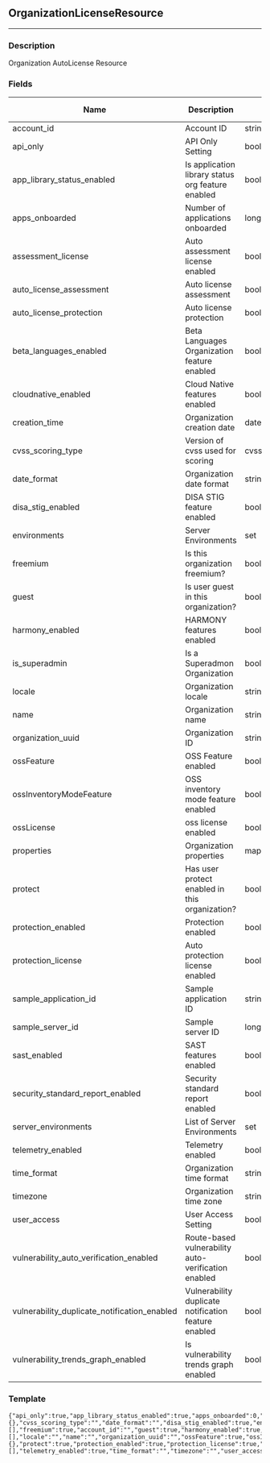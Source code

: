 ## OrganizationLicenseResource
---
### Description
Organization AutoLicense Resource
### Fields
| Name | Description | Type | Allowed Values | Required |
| ---- | ----------- | ---- | -------------- | -------- |
| account_id | Account ID | string |  | false |
| api_only | API Only Setting | boolean |  | false |
| app_library_status_enabled | Is application library status org feature enabled | boolean |  | false |
| apps_onboarded | Number of applications onboarded | long |  | false |
| assessment_license | Auto assessment license enabled | boolean |  | false |
| auto_license_assessment | Auto license assessment | boolean |  | false |
| auto_license_protection | Auto license protection | boolean |  | false |
| beta_languages_enabled | Beta Languages Organization feature enabled | boolean |  | false |
| cloudnative_enabled | Cloud Native features enabled | boolean |  | false |
| creation_time | Organization creation date | date |  | false |
| cvss_scoring_type | Version of cvss used for scoring | cvssscoringtype |  | false |
| date_format | Organization date format | string |  | false |
| disa_stig_enabled | DISA STIG feature enabled | boolean |  | false |
| environments | Server Environments | set |  | false |
| freemium | Is this organization freemium? | boolean |  | false |
| guest | Is user guest in this organization? | boolean |  | false |
| harmony_enabled | HARMONY features enabled | boolean |  | false |
| is_superadmin | Is a Superadmon Organization | boolean |  | false |
| locale | Organization locale | string |  | false |
| name | Organization name | string |  | false |
| organization_uuid | Organization ID | string |  | false |
| ossFeature | OSS Feature enabled | boolean |  | false |
| ossInventoryModeFeature | OSS inventory mode feature enabled | boolean |  | false |
| ossLicense | oss license enabled | boolean |  | false |
| properties | Organization properties | map |  | false |
| protect | Has user protect enabled in this organization? | boolean |  | false |
| protection_enabled | Protection enabled | boolean |  | false |
| protection_license | Auto protection license enabled | boolean |  | false |
| sample_application_id | Sample application ID | string |  | false |
| sample_server_id | Sample server ID | long |  | false |
| sast_enabled | SAST features enabled | boolean |  | false |
| security_standard_report_enabled | Security standard report enabled | boolean |  | false |
| server_environments | List of Server Environments | set |  | false |
| telemetry_enabled | Telemetry enabled | boolean |  | false |
| time_format | Organization time format | string |  | false |
| timezone | Organization time zone | string |  | false |
| user_access | User Access Setting | boolean |  | false |
| vulnerability_auto_verification_enabled | Route-based vulnerability auto-verification enabled | boolean |  | false |
| vulnerability_duplicate_notification_enabled | Vulnerability duplicate notification feature enabled | boolean |  | false |
| vulnerability_trends_graph_enabled | Is vulnerability trends graph enabled | boolean |  | false |
### Template
```
{"api_only":true,"app_library_status_enabled":true,"apps_onboarded":0,"assessment_license":true,"auto_license_assessment":true,"auto_license_protection":true,"beta_languages_enabled":true,"cloudnative_enabled":true,"creation_time":{},"cvss_scoring_type":"","date_format":"","disa_stig_enabled":true,"environments":[],"freemium":true,"account_id":"","guest":true,"harmony_enabled":true,"is_superadmin":true,"links":[],"locale":"","name":"","organization_uuid":"","ossFeature":true,"ossInventoryModeFeature":true,"ossLicense":true,"properties":{},"protect":true,"protection_enabled":true,"protection_license":true,"sample_application_id":"","sample_server_id":0,"sast_enabled":true,"security_standard_report_enabled":true,"server_environments":[],"telemetry_enabled":true,"time_format":"","timezone":"","user_access":true,"vulnerability_auto_verification_enabled":true,"vulnerability_duplicate_notification_enabled":true,"vulnerability_trends_graph_enabled":true}
```
